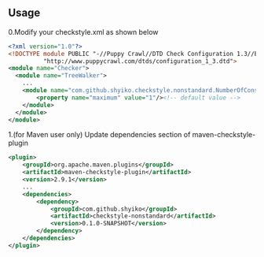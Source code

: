 ## Usage

0.Modify your checkstyle.xml as shown below

```xml
<?xml version="1.0"?>
<!DOCTYPE module PUBLIC "-//Puppy Crawl//DTD Check Configuration 1.3//EN"
          "http://www.puppycrawl.com/dtds/configuration_1_3.dtd">
<module name="Checker">
  <module name="TreeWalker">
    ...
    <module name="com.github.shyiko.checkstyle.nonstandard.NumberOfConsecutiveBlankLinesCheck">
        <property name="maximum" value="1"/><!-- default value -->
    </module>
  </module>
</module>
```

1.(for Maven user only) Update dependencies section of maven-checkstyle-plugin

```xml
<plugin>
    <groupId>org.apache.maven.plugins</groupId>
    <artifactId>maven-checkstyle-plugin</artifactId>
    <version>2.9.1</version>
    ...
    <dependencies>
        <dependency>
            <groupId>com.github.shyiko</groupId>
            <artifactId>checkstyle-nonstandard</artifactId>
            <version>0.1.0-SNAPSHOT</version>
        </dependency>
    </dependencies>
</plugin>
```
